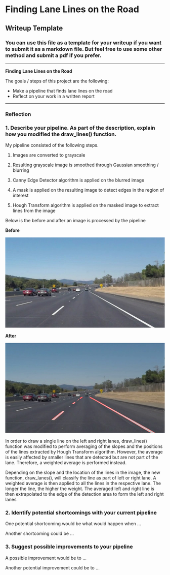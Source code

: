 # **Finding Lane Lines on the Road** 

## Writeup Template

### You can use this file as a template for your writeup if you want to submit it as a markdown file. But feel free to use some other method and submit a pdf if you prefer.

---

**Finding Lane Lines on the Road**

The goals / steps of this project are the following:
* Make a pipeline that finds lane lines on the road
* Reflect on your work in a written report


[//]: # (Image References)

[image1]: ./test_images/solidWhiteCurve.jpg "solidWhiteCurve"

[image2]: ./test_images_output/segment_solidWhiteCurve.jpg "segment_solidWhiteCurve"

---

### Reflection

### 1. Describe your pipeline. As part of the description, explain how you modified the draw_lines() function.

My pipeline consisted of the following steps. 

1. Images are converted to grayscale

2. Resulting grayscale image is smoothed through Gaussian smoothing / blurring

3. Canny Edge Detector algorithm is applied on the blurred image

4. A mask is applied on the resulting image to detect edges in the region of interest

5. Hough Transform algorithm is applied on the masked image to extract lines from the image

Below is the before and after an image is processed by the pipeline

**Before**

![alt text][image1]

**After**

![alt text][image2]

In order to draw a single line on the left and right lanes, draw_lines() function was modified to perform averaging of the slopes and the positions of the lines extracted by Hough Transform algorithm. However, the average is easily affected by smaller lines that are detected but are not part of the lane. Therefore, a weighted average is performed instead.

Depending on the slope and the location of the lines in the image, the new function, draw_lanes(), will classify the line as part of left or right lane. A weighted average is then applied to all the lines in the respective lane. The longer the line, the higher the weight. The averaged left and right line is then extrapolated to the edge of the detection area to form the left and right lanes


### 2. Identify potential shortcomings with your current pipeline


One potential shortcoming would be what would happen when ... 

Another shortcoming could be ...


### 3. Suggest possible improvements to your pipeline

A possible improvement would be to ...

Another potential improvement could be to ...
